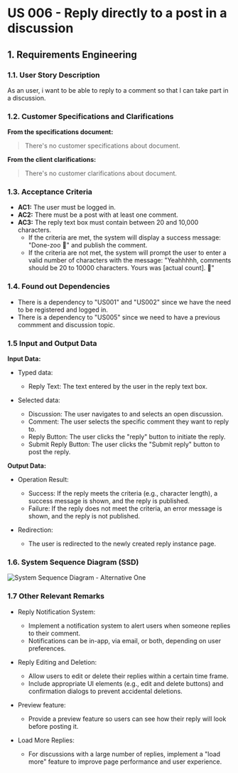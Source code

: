 # US 006 - Reply directly to a post in a discussion

## 1. Requirements Engineering


### 1.1. User Story Description

As an user, i want to be able to reply to a comment so that I can take part in a discussion.
	

### 1.2. Customer Specifications and Clarifications 


**From the specifications document:**

> There's no customer specifications about document.

**From the client clarifications:**

> There's no customer clarifications about document.


### 1.3. Acceptance Criteria


* **AC1:** The user must be logged in.
* **AC2:** There must be a post with at least one comment.  
* **AC3:** The reply text box must contain between 20 and 10,000 characters. 
	* If the criteria are met, the system will display a success message: "Done-zoo 🤠" and publish the comment.
	* If the criteria are not met, the system will prompt the user to enter a valid number of characters with the message: "Yeahhhhh, comments should be 20 to 10000 characters. Yours was [actual count]. 🤠"


### 1.4. Found out Dependencies


* There is a dependency to "US001" and "US002" since we have the need to be registered and logged in.
* There is a dependency to "US005" since we need to have a previous commment and discussion topic. 



### 1.5 Input and Output Data


**Input Data:**

* Typed data:
	* Reply Text: The text entered by the user in the reply text box.
	
	
* Selected data:
	* Discussion: The user navigates to and selects an open discussion.
	* Comment: The user selects the specific comment they want to reply to.
	* Reply Button: The user clicks the "reply" button to initiate the reply.
	* Submit Reply Button: The user clicks the "Submit reply" button to post the reply.

**Output Data:**

* Operation Result:
	* Success: If the reply meets the criteria (e.g., character length), a success message is shown, and the reply is published.
	* Failure: If the reply does not meet the criteria, an error message is shown, and the reply is not published.

* Redirection:
	* The user is redirected to the newly created reply instance page.

### 1.6. System Sequence Diagram (SSD)

![System Sequence Diagram - Alternative One](svg/us006-system-sequence-diagram-copy.svg)


### 1.7 Other Relevant Remarks

* Reply Notification System:

	* Implement a notification system to alert users when someone replies to their comment.
	* Notifications can be in-app, via email, or both, depending on user preferences.

* Reply Editing and Deletion:

	* Allow users to edit or delete their replies within a certain time frame.
	* Include appropriate UI elements (e.g., edit and delete buttons) and confirmation dialogs to prevent accidental deletions.

* Preview feature:

	* Provide a preview feature so users can see how their reply will look before posting it.


* Load More Replies:

	* For discussions with a large number of replies, implement a "load more" feature to improve page performance and user experience.
